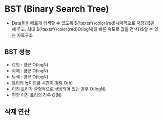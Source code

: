 # BST (Binary Search Tree)
- Data들을 빠르게 검색할 수 있도록 ${\textsf{\color{red}체계적으로 저장}}$을 해 두고, 최대 ${\textsf{\color{red}O(logN)의 빠른 속도로 값을 검색}}$할 수 있는 자료구조

## BST 성능
- 삽입 : 평균 O(logN)
- 삭제 : 평균 O(logN)
- 탐색 : 평균 O(logN)
- 트리의 높이만큼 시간이 걸림 O(h)
- 이진 트리가 균형적으로 생성되어 있는 경우 O(logN)
- 편향 이진 트리의 경우 O(N)

## 삭제 연산

